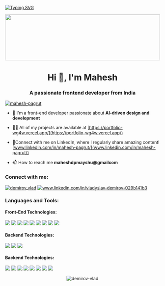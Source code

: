 [![Typing SVG](https://readme-typing-svg.demolab.com?font=Fira+Code&size=32&duration=2000&pause=1000&center=true&random=false&width=1024&height=100&lines=Hi%2C+I'm+Mahesh;A+Passionate+Front-End+Developer)](https://git.io/typing-svg)

<img src="https://raw.githubusercontent.com/matfantinel/matfantinel/master/waves.svg" width="100%" height="150">

<h1 align="center">Hi 👋, I'm Mahesh</h1>
<h3 align="center">A passionate frontend developer from India </h3>

<p align="left"> 
  <a href="https://instagram.com/imaxvibe" target="blank">
    <img src="https://img.shields.io/badge/Follow-mahesh--pagrut-E4405F?logo=instagram&logoColor=white&style=for-the-badge" alt="mahesh-pagrut" />
  </a> 
</p>

- 🔭  I'm a front-end developer passionate about **AI-driven design and development**

- 👨‍💻 All of my projects are available at [https://portfolio-wg4w.vercel.app/](https://portfolio-wg4w.vercel.app/) 

- 📝Connect with me on LinkedIn, where I regularly share amazing content! [www.linkedin.com/in/mahesh-pagrut/](www.linkedin.com/in/mahesh-pagrut/)

- 📫 How to reach me **maheshdpmayshu@gmailcom**

  
<h3>Connect with me:</h3>
<p>
<a href="https://twitter.com/demirov_vlad" target="blank"><img src="https://img.shields.io/badge/Twitter-1DA1F2?style=for-the-badge&logo=twitter&logoColor=white" alt="demirov_vlad" /></a>
<a href="https://linkedin.com/in/www.linkedin.com/in/vladyslav-demirov-029b141b3" target="blank"><img src="https://img.shields.io/badge/LinkedIn-0077B5?style=for-the-badge&logo=linkedin&logoColor=white" alt="www.linkedin.com/in/vladyslav-demirov-029b141b3" /></a>
</p>

<h3 align="left">Languages and Tools:</h3>

<h4 align="left">Front-End Technologies:</h4>
<p>
  <img src="https://img.shields.io/badge/HTML5-E34F26?style=for-the-badge&logo=html5&logoColor=white" />
  <img src="https://img.shields.io/badge/CSS3-1572B6?style=for-the-badge&logo=css3&logoColor=white" />
  <img src="https://img.shields.io/badge/Tailwind_CSS-38B2AC?style=for-the-badge&logo=tailwind-css&logoColor=white" />
  <img src="https://img.shields.io/badge/JavaScript-323330?style=for-the-badge&logo=javascript&logoColor=F7DF1E" />
  <img src="https://img.shields.io/badge/React-20232A?style=for-the-badge&logo=react&logoColor=61DAFB" />
  <img src="https://img.shields.io/badge/TypeScript-007ACC?style=for-the-badge&logo=typescript&logoColor=white" />
  <img src="https://img.shields.io/badge/Chakra_UI-319795?style=for-the-badge&logo=chakraui&logoColor=white" />
  <img src="https://img.shields.io/badge/Next.js-000000?style=for-the-badge&logo=nextdotjs&logoColor=white" />
  <img src="https://img.shields.io/badge/Redux-593D88?style=for-the-badge&logo=redux&logoColor=white" />
</p>

<h4 align="left">Backend Technologies:</h4>
<p>
  <img src="https://img.shields.io/badge/MySQL-4479A1?style=for-the-badge&logo=mysql&logoColor=white" />
  <img src="https://img.shields.io/badge/MongoDB-4EA94B?style=for-the-badge&logo=mongodb&logoColor=white" />
  <img src="https://img.shields.io/badge/Python-3776AB?style=for-the-badge&logo=python&logoColor=white" />
</p>

<h4 align="left">Backend Technologies:</h4>
<p>
  <img src="https://img.shields.io/badge/React_Router-CA4245?style=for-the-badge&logo=react-router&logoColor=white" />
  <img src="https://img.shields.io/badge/Postman-FF6C37?style=for-the-badge&logo=Postman&logoColor=white" />
  <img src="https://img.shields.io/badge/Axios-671ddf?&style=for-the-badge&logo=axios&logoColor=white" />
  <img src="https://img.shields.io/badge/VS_Code-007ACC?style=for-the-badge&logo=visualstudiocode&logoColor=white" />
  <img src="https://img.shields.io/badge/Netlify-00C7B7?style=for-the-badge&logo=netlify&logoColor=white" />
  <img src="https://img.shields.io/badge/GitHub-100000?style=for-the-badge&logo=github&logoColor=white" />
  <img src="https://img.shields.io/badge/Vercel-000000?style=for-the-badge&logo=vercel&logoColor=white" />
  <img src="https://img.shields.io/badge/React_Query-FF4154?style=for-the-badge&logo=ReactQuery&logoColor=white" />
</p>



<p align="center"><img align="center" src="https://github-readme-stats.vercel.app/api/top-langs?username=demirov-vlad&show_icons=true&locale=en&layout=compact" alt="demirov-vlad" /></p>
